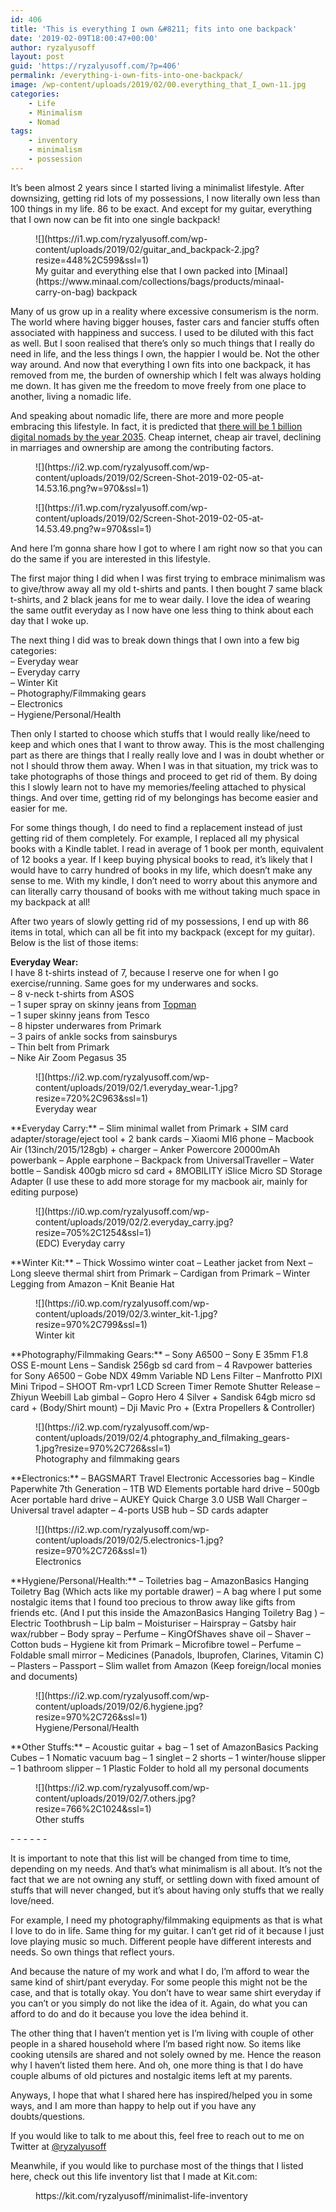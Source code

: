 ```yaml
---
id: 406
title: 'This is everything I own &#8211; fits into one backpack'
date: '2019-02-09T18:00:47+00:00'
author: ryzalyusoff
layout: post
guid: 'https://ryzalyusoff.com/?p=406'
permalink: /everything-i-own-fits-into-one-backpack/
image: /wp-content/uploads/2019/02/00.everything_that_I_own-11.jpg
categories:
    - Life
    - Minimalism
    - Nomad
tags:
    - inventory
    - minimalism
    - possession
---
```


It’s been almost 2 years since I started living a minimalist lifestyle. After downsizing, getting rid lots of my possessions, I now literally own less than 100 things in my life. 86 to be exact. And except for my guitar, everything that I own now can be fit into one single backpack!

<div class="wp-block-image"><figure class="aligncenter is-resized">![](https://i1.wp.com/ryzalyusoff.com/wp-content/uploads/2019/02/guitar_and_backpack-2.jpg?resize=448%2C599&ssl=1)<figcaption>My guitar and everything else that I own packed into [Minaal](https://www.minaal.com/collections/bags/products/minaal-carry-on-bag) backpack  
</figcaption></figure></div>Many of us grow up in a reality where excessive consumerism is the norm. The world where having bigger houses, faster cars and fancier stuffs often associated with happiness and success. I used to be diluted with this fact as well. But I soon realised that there’s only so much things that I really do need in life, and the less things I own, the happier I would be. Not the other way around. And now that everything I own fits into one backpack, it has removed from me, the burden of ownership which I felt was always holding me down. It has given me the freedom to move freely from one place to another, living a nomadic life.

And speaking about nomadic life, there are more and more people embracing this lifestyle. In fact, it is predicted that [there will be 1 billion digital nomads by the year 2035](https://www.youtube.com/watch?v=4IYOZ6H0UNk&t=14s). Cheap internet, cheap air travel, declining in marriages and ownership are among the contributing factors.

<figure class="wp-block-image">![](https://i2.wp.com/ryzalyusoff.com/wp-content/uploads/2019/02/Screen-Shot-2019-02-05-at-14.53.16.png?w=970&ssl=1)</figure><figure class="wp-block-image">![](https://i1.wp.com/ryzalyusoff.com/wp-content/uploads/2019/02/Screen-Shot-2019-02-05-at-14.53.49.png?w=970&ssl=1)</figure>And here I’m gonna share how I got to where I am right now so that you can do the same if you are interested in this lifestyle.

The first major thing I did when I was first trying to embrace minimalism was to give/throw away all my old t-shirts and pants. I then bought 7 same black t-shirts, and 2 black jeans for me to wear daily. I love the idea of wearing the same outfit everyday as I now have one less thing to think about each day that I woke up.

The next thing I did was to break down things that I own into a few big categories:  
– Everyday wear  
– Everyday carry  
– Winter Kit  
– Photography/Filmmaking gears  
– Electronics  
– Hygiene/Personal/Health

Then only I started to choose which stuffs that I would really like/need to keep and which ones that I want to throw away. This is the most challenging part as there are things that I really really love and I was in doubt whether or not I should throw them away. When I was in that situation, my trick was to take photographs of those things and proceed to get rid of them. By doing this I slowly learn not to have my memories/feeling attached to physical things. And over time, getting rid of my belongings has become easier and easier for me.

For some things though, I do need to find a replacement instead of just getting rid of them completely. For example, I replaced all my physical books with a Kindle tablet. I read in average of 1 book per month, equivalent of 12 books a year. If I keep buying physical books to read, it’s likely that I would have to carry hundred of books in my life, which doesn’t make any sense to me. With my kindle, I don’t need to worry about this anymore and can literally carry thousand of books with me without taking much space in my backpack at all!

After two years of slowly getting rid of my possessions, I end up with 86 items in total, which can all be fit into my backpack (except for my guitar). Below is the list of those items:

**Everyday Wear:**   
I have 8 t-shirts instead of 7, because I reserve one for when I go exercise/running. Same goes for my underwares and socks.   
– 8 v-neck t-shirts from ASOS  
– 1 super spray on skinny jeans from [Topman](http://www.topman.com/webapp/wcs/stores/servlet/ProductDisplay?searchTermScope=3&searchType=ALL&viewAllFlag=false&CE3_ENDECA_PRODUCT_ROLLUP_ENABLED=N&catalogId=33056&productOnlyCount=1&sort_field=Relevance&storeId=12555&qubitRefinements=siteId%3DTopManUK&langId=-1&beginIndex=1&productId=17435337&pageSize=20&defaultGridLayout=3&searchTerm=69D12JBLK&productIdentifierproduct=product&DM_PersistentCookieCreated=true&searchTermOperator=LIKE&x=25&geoip=search&y=11)  
– 1 super skinny jeans from Tesco  
– 8 hipster underwares from Primark   
– 3 pairs of ankle socks from sainsburys  
– Thin belt from Primark  
– Nike Air Zoom Pegasus 35

<div class="wp-block-image"><figure class="aligncenter is-resized">![](https://i2.wp.com/ryzalyusoff.com/wp-content/uploads/2019/02/1.everyday_wear-1.jpg?resize=720%2C963&ssl=1)<figcaption>Everyday wear</figcaption></figure></div>**Everyday Carry:**   
– Slim minimal wallet from Primark + SIM card adapter/storage/eject tool + 2 bank cards  
– Xiaomi MI6 phone   
– Macbook Air (13inch/2015/128gb) + charger  
– Anker Powercore 20000mAh powerbank   
– Apple earphone  
– Backpack from UniversalTraveller  
– Water bottle  
– Sandisk 400gb micro sd card + 8MOBILITY iSlice Micro SD Storage Adapter (I use these to add more storage for my macbook air, mainly for editing purpose)

<div class="wp-block-image"><figure class="aligncenter is-resized">![](https://i0.wp.com/ryzalyusoff.com/wp-content/uploads/2019/02/2.everyday_carry.jpg?resize=705%2C1254&ssl=1)<figcaption>(EDC) Everyday carry</figcaption></figure></div>**Winter Kit:**   
– Thick Wossimo winter coat   
– Leather jacket from Next  
– Long sleeve thermal shirt from Primark  
– Cardigan from Primark  
– Winter Legging from Amazon  
– Knit Beanie Hat

<div class="wp-block-image"><figure class="aligncenter">![](https://i0.wp.com/ryzalyusoff.com/wp-content/uploads/2019/02/3.winter_kit-1.jpg?resize=970%2C799&ssl=1)<figcaption>Winter kit</figcaption></figure></div>**Photography/Filmmaking Gears:**   
– Sony A6500   
– Sony E 35mm F1.8 OSS E-mount Lens  
– Sandisk 256gb sd card from  
– 4 Ravpower batteries for Sony A6500  
– Gobe NDX 49mm Variable ND Lens Filter  
– Manfrotto PIXI Mini Tripod  
– SHOOT Rm-vpr1 LCD Screen Timer Remote Shutter Release   
– Zhiyun Weebill Lab gimbal  
– Gopro Hero 4 Silver + Sandisk 64gb micro sd card + (Body/Shirt mount)  
– Dji Mavic Pro + (Extra Propellers &amp; Controller)

<div class="wp-block-image"><figure class="aligncenter">![](https://i2.wp.com/ryzalyusoff.com/wp-content/uploads/2019/02/4.phtography_and_filmaking_gears-1.jpg?resize=970%2C726&ssl=1)<figcaption>Photography and filmmaking gears</figcaption></figure></div>**Electronics:**   
– BAGSMART Travel Electronic Accessories bag  
– Kindle Paperwhite 7th Generation  
– 1TB WD Elements portable hard drive   
– 500gb Acer portable hard drive  
– AUKEY Quick Charge 3.0 USB Wall Charger  
– Universal travel adapter  
– 4-ports USB hub  
– SD cards adapter

<figure class="wp-block-image">![](https://i2.wp.com/ryzalyusoff.com/wp-content/uploads/2019/02/5.electronics-1.jpg?resize=970%2C726&ssl=1)<figcaption>Electronics</figcaption></figure>**Hygiene/Personal/Health:**   
– Toiletries bag  
– AmazonBasics Hanging Toiletry Bag (Which acts like my portable drawer)  
– A bag where I put some nostalgic items that I found too precious to throw away like gifts from friends etc. (And I put this inside the AmazonBasics Hanging Toiletry Bag )  
– Electric Toothbrush  
– Lip balm  
– Moisturiser  
– Hairspray  
– Gatsby hair wax/rubber  
– Body spray  
– Perfume  
– KingOfShaves shave oil  
– Shaver  
– Cotton buds  
– Hygiene kit from Primark  
– Microfibre towel  
– Perfume  
– Foldable small mirror  
– Medicines (Panadols, Ibuprofen, Clarines, Vitamin C)  
– Plasters  
– Passport  
– Slim wallet from Amazon (Keep foreign/local monies and documents)

<figure class="wp-block-image">![](https://i2.wp.com/ryzalyusoff.com/wp-content/uploads/2019/02/6.hygiene.jpg?resize=970%2C726&ssl=1)<figcaption>Hygiene/Personal/Health</figcaption></figure>  
**Other Stuffs:**   
– Acoustic guitar + bag  
– 1 set of AmazonBasics Packing Cubes  
– 1 Nomatic vacuum bag   
– 1 singlet  
– 2 shorts  
– 1 winter/house slipper  
– 1 bathroom slipper  
– 1 Plastic Folder to hold all my personal documents

<div class="wp-block-image"><figure class="aligncenter">![](https://i2.wp.com/ryzalyusoff.com/wp-content/uploads/2019/02/7.others.jpg?resize=766%2C1024&ssl=1)<figcaption>Other stuffs</figcaption></figure></div>- - - - - -

It is important to note that this list will be changed from time to time, depending on my needs. And that’s what minimalism is all about. It’s not the fact that we are not owning any stuff, or settling down with fixed amount of stuffs that will never changed, but it’s about having only stuffs that we really love/need.

For example, I need my photography/filmmaking equipments as that is what I love to do in life. Same thing for my guitar. I can’t get rid of it because I just love playing music so much. Different people have different interests and needs. So own things that reflect yours.

And because the nature of my work and what I do, I’m afford to wear the same kind of shirt/pant everyday. For some people this might not be the case, and that is totally okay. You don’t have to wear same shirt everyday if you can’t or you simply do not like the idea of it. Again, do what you can afford to do and do it because you love the idea behind it.

The other thing that I haven’t mention yet is I’m living with couple of other people in a shared household where I’m based right now. So items like cooking utensils are shared and not solely owned by me. Hence the reason why I haven’t listed them here. And oh, one more thing is that I do have couple albums of old pictures and nostalgic items left at my parents.

Anyways, I hope that what I shared here has inspired/helped you in some ways, and I am more than happy to help out if you have any doubts/questions.

If you would like to talk to me about this, feel free to reach out to me on Twitter at [@ryzalyusoff](https://twitter.com/ryzalyusoff)

Meanwhile, if you would like to purchase most of the things that I listed here, check out this life inventory list that I made at Kit.com:

<figure class="wp-block-embed is-type-rich is-provider-kit"><div class="wp-block-embed__wrapper">https://kit.com/ryzalyusoff/minimalist-life-inventory </div></figure>